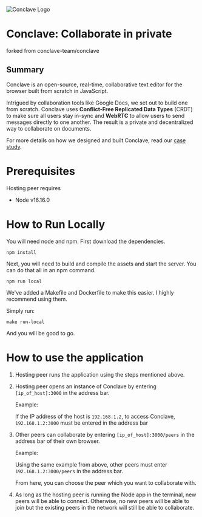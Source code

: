 ![Conclave Logo](/public/assets/img/conclave-mask-small.ico)

# Conclave: Collaborate in private

forked from conclave-team/conclave

## Summary

Conclave is an open-source, real-time, collaborative text editor for the browser built from scratch in JavaScript.

Intrigued by collaboration tools like Google Docs, we set out to build one from scratch. Conclave uses **Conflict-Free Replicated Data Types** (CRDT) to make sure all users stay in-sync and **WebRTC** to allow users to send messages directly to one another. The result is a private and decentralized way to collaborate on documents.

For more details on how we designed and built Conclave, read our [case study](https://conclave-team.github.io/conclave-site/).
# Prerequisites

Hosting peer requires
- Node v16.16.0

# How to Run Locally

You will need node and npm. First download the dependencies.

```
npm install
```

Next, you will need to build and compile the assets and start the server. You can do that all in an npm command.

```
npm run local
```

We've added a Makefile and Dockerfile to make this easier. I highly recommend using them.

Simply run:

```
make run-local
```

And you will be good to go.

# How to use the application

1. Hosting peer runs the application using the steps mentioned above.
2. Hosting peer opens an instance of Conclave by entering ```[ip_of_host]:3000``` in the address bar.

    Example:

    If the IP address of the host is ```192.168.1.2```, to access Conclave, ```192.168.1.2:3000``` must be entered in the address bar
3. Other peers can collaborate by entering ```[ip_of_host]:3000/peers``` in the address bar of their own browser. 

    Example: 

    Using the same example from above, other peers must enter ```192.168.1.2:3000/peers``` in the address bar.


    From here, you can choose the peer which you want to collaborate with.
4. As long as the hosting peer is running the Node app in the terminal, new peers will be able to connect. Otherwise, no new peers will be able to join but the existing peers in the network will still be able to collaborate.